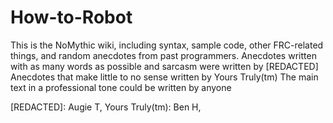 # How-to-Robot
This is the NoMythic wiki, including syntax, sample code, other FRC-related things, and random anecdotes from past programmers.
Anecdotes written with as many words as possible and sarcasm were written by [REDACTED]
Anecdotes that make little to no sense written by Yours Truly(tm)
The main text in a professional tone could be written by anyone












































[REDACTED]: Augie T, Yours Truly(tm): Ben H,

